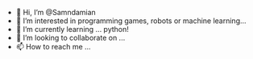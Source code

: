 - 👋 Hi, I’m @Samndamian
- 👀 I’m interested in programming games, robots or machine learning...
- 🌱 I’m currently learning ... python!
- 💞️ I’m looking to collaborate on ...
- 📫 How to reach me ...

<!---
Samndamian/Samndamian is a ✨ special ✨ repository because its `README.md` (this file) appears on your GitHub profile.
You can click the Preview link to take a look at your changes.
--->
